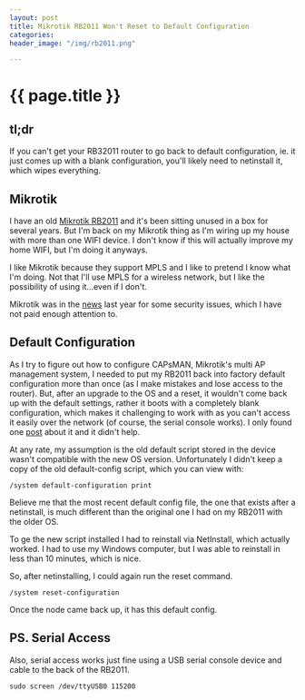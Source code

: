 ```yaml
---
layout: post
title: Mikrotik RB2011 Won't Reset to Default Configuration
categories:
header_image: "/img/rb2011.png"

---
```


# {{ page.title }}

## tl;dr

If you can't get your RB32011 router to go back to default configuration, ie. it just comes up with a blank configuration, you'll likely need to netinstall it, which wipes everything.

## Mikrotik

I have an old [Mikrotik RB2011](https://mikrotik.com/product/RB2011UiAS-2HnD-IN) and it's been sitting unused in a box for several years. But I'm back on my Mikrotik thing as I'm wiring up my house with more than one WIFI device. I don't know if this will actually improve my home WIFI, but I'm doing it anyways. 

I like Mikrotik because they support MPLS and I like to pretend I know what I'm doing. Not that I'll use MPLS for a wireless network, but I like the possibility of using it...even if I don't.

Mikrotik was in the [news](https://www.zdnet.com/article/thousands-of-mikrotik-routers-are-snooping-on-user-traffic/) last year for some security issues, which I have not paid enough attention to. 

## Default Configuration

As I try to figure out how to configure CAPsMAN, Mikrotik's multi AP management system, I needed to put my RB2011 back into factory default configuration more than once (as I make mistakes and lose access to the router). But, after an upgrade to the OS and a reset, it wouldn't come back up with the default settings, rather it boots with a completely blank configuration, which makes it challenging to work with as you can't access it easily over the network (of course, the serial console works). I only found one [post](https://forum.mikrotik.com/viewtopic.php?t=78638) about it and it didn't help.

At any rate, my assumption is the old default script stored in the device wasn't compatible with the new OS version. Unfortunately I didn't keep a copy of the old default-config script, which you can view with:

```
/system default-configuration print
```

Believe me that the most recent default config file, the one that exists after a netinstall, is much different than the original one I had on my RB2011 with the older OS.

To ge the new script installed I had to reinstall via NetInstall, which actually worked. I had to use my Windows computer, but I was able to reinstall in less than 10 minutes, which is nice.

So, after netinstalling, I could again run the reset command.

```
/system reset-configuration
```

Once the node came back up, it has this default config.

## PS. Serial Access

Also, serial access works just fine using a USB serial console device and cable to the back of the RB2011.

```
sudo screen /dev/ttyUSB0 115200
```
